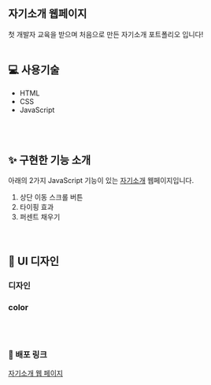 <br>

## 자기소개 웹페이지

첫 개발자 교육을 받으며 처음으로 만든 자기소개 포트폴리오 입니다!  
<br>
## ‍💻 사용기술
- HTML
- CSS
- JavaScript

<br><br>



## ✨ 구현한 기능 소개
아래의 2가지 JavaScript 기능이 있는 <a href="www.minbumkim.com">자기소개</a> 웹페이지입니다.

1. 상단 이동 스크롤 버튼
2. 타이핑 효과
3. 퍼센트 채우기
   <br><br><br>

## 💄 UI 디자인
### 디자인

### color

<br><br>

### 🔗 배포 링크
<a href="www.minbumkim.com">자기소개 웹 페이지</a>
